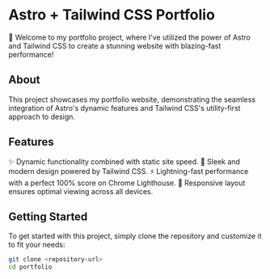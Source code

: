 # Astro + Tailwind CSS Portfolio

🚀 Welcome to my portfolio project, where I've utilized the power of Astro and Tailwind CSS to create a stunning website with blazing-fast performance!

## About

This project showcases my portfolio website, demonstrating the seamless integration of Astro's dynamic features and Tailwind CSS's utility-first approach to design.

## Features

✨ Dynamic functionality combined with static site speed.
🎨 Sleek and modern design powered by Tailwind CSS.
⚡️ Lightning-fast performance with a perfect 100% score on Chrome Lighthouse.
📱 Responsive layout ensures optimal viewing across all devices.

## Getting Started

To get started with this project, simply clone the repository and customize it to fit your needs:

```bash
git clone <repository-url>
cd portfolio
```
